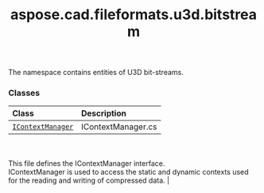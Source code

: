 ﻿---
title: aspose.cad.fileformats.u3d.bitstream
second_title: Aspose.CAD for Python via .NET API References
description: 
type: docs
weight: 10
url: /python-net/aspose.cad.fileformats.u3d.bitstream/
is_root: false
---

The namespace contains entities of U3D bit-streams.

### Classes
| Class | Description |
| :- | :- |
| [`IContextManager`](/cad/python-net/aspose.cad.fileformats.u3d.bitstream/icontextmanager) | IContextManager.cs <br/><br/>This file defines the IContextManager interface. <br/>IContextManager is used to access the static and dynamic contexts used <br/>for the reading and writing of compressed data. |


